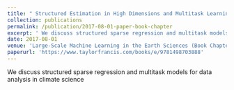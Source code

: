 ```yaml
---
title: " Structured Estimation in High Dimensions and Multitask Learning with Applications in Climate"
collection: publications
permalink: /publication/2017-08-01-paper-book-chapter
excerpt: ' We discuss structured sparse regression and multitask models for data analysis in climate science'
date: 2017-08-01
venue: 'Large-Scale Machine Learning in the Earth Sciences (Book Chapter)'uthors: 'S Chatterjee, V Sivakumar, AR Goncalves, A Banerjee '
paperurl: 'https://www.taylorfrancis.com/books/e/9781498703888'
---
```

 We discuss structured sparse regression and multitask models for data analysis in climate science

